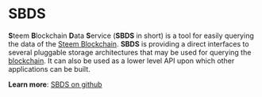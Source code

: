# SBDS

**S**teem **B**lockchain **D**ata **S**ervice (**SBDS** in short) is a tool for easily querying the data of the [Steem Blockchain](/glossary/steem-blockchain.md). **SBDS** is providing a direct interfaces to several pluggable storage architectures that may be used for querying the [blockchain](/glossary/blockchain.md). It can also be used as a lower level API upon which other applications can be built.

**Learn more**: [SBDS on github](https://github.com/steemit/sbds)